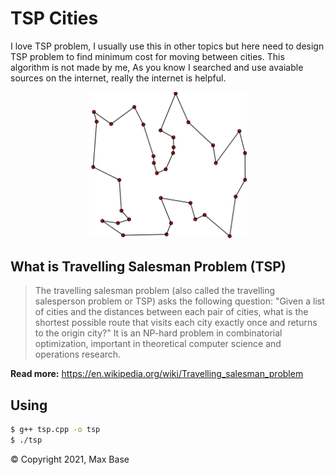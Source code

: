 # TSP Cities

I love TSP problem, I usually use this in other topics but here need to design TSP problem to find minimum cost for moving between cities. This algorithm is not made by me, As you know I searched and use avaiable sources on the internet, really the internet is helpful.

<center>
  <img src="logo.png" width="50%" alt="TSP Cities">
</center>

## What is Travelling Salesman Problem (TSP)

> The travelling salesman problem (also called the travelling salesperson problem or TSP) asks the following question: "Given a list of cities and the distances between each pair of cities, what is the shortest possible route that visits each city exactly once and returns to the origin city?" It is an NP-hard problem in combinatorial optimization, important in theoretical computer science and operations research.

**Read more:** https://en.wikipedia.org/wiki/Travelling_salesman_problem

## Using

```bash
$ g++ tsp.cpp -o tsp
$ ./tsp
```

© Copyright 2021, Max Base
